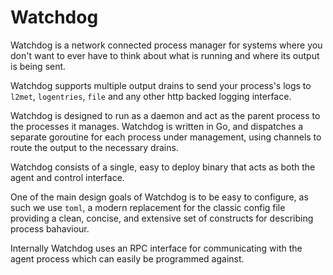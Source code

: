 # Watchdog

Watchdog is a network connected process manager for systems where you don't want to
ever have to think about what is running and where its output is being sent.

Watchdog supports multiple output drains to send your process's logs to `l2met`, `logentries`, `file` and any other http backed logging interface.

Watchdog is designed to run as a daemon and act as the parent process to the processes it manages. Watchdog is written in Go, and dispatches a separate goroutine for each process under management, using channels to route the output to the necessary drains.

Watchdog consists of a single, easy to deploy binary that acts as both the agent and control interface.

One of the main design goals of Watchdog is to be easy to configure, as such we use `toml`, a modern replacement for the classic config file providing a clean, concise, and extensive set of constructs for describing process bahaviour.

Internally Watchdog uses an RPC interface for communicating with the agent process which can easily be programmed against.

